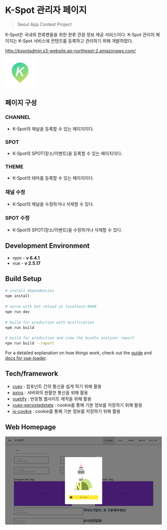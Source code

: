# K-Spot 관리자 페이지
> Seoul App Contest Project

K-Spot은 국내외 한류팬들을 위한 한류 관광 정보 제공 서비스이다. K-Spot 관리자 페이지는 K-Spot 서비스에 컨텐츠를 등록하고 관리하기 위해 개발하였다.

<http://kspotadmin.s3-website.ap-northeast-2.amazonaws.com/>

![K-Spot 아이콘](./static/kspot_favicon.png)


## 페이지 구성

### CHANNEL
* K-Spot의 채널을 등록할 수 있는 페이지이다.

### SPOT
* K-Spot의 SPOT(장소/이벤트)을 등록할 수 있는 페이지이다.

### THEME
* K-Spot의 테마를 등록할 수 있는 페이지이다.

### 채널 수정
* K-Spot의 채널을 수정하거나 삭제할 수 있다.

### SPOT 수정
* K-Spot의 SPOT(장소/이벤트)을 수정하거나 삭제할 수 있다.


## Development Environment
* npm - **v 6.4.1**
* vue - **v 2.5.17**


## Build Setup

``` bash
# install dependencies
npm install

# serve with hot reload at localhost:8080
npm run dev

# build for production with minification
npm run build

# build for production and view the bundle analyzer report
npm run build --report
```

For a detailed explanation on how things work, check out the [guide](http://vuejs-templates.github.io/webpack/) and [docs for vue-loader](http://vuejs.github.io/vue-loader).


## Tech/framework
- [vuex](https://vuex.vuejs.org/kr/) : 컴포넌트 간의 통신을 쉽게 하기 위해 활용
- [axios](https://www.npmjs.com/package/vue-axios) : 서버와의 원활한 통신을 위해 활용
- [vuetify](https://vuetifyjs.com/ko/) : 반응형 웹사이트 제작을 위해 활용
- [vuex-persistedstate](https://www.npmjs.com/package/vuex-persistedstate) : cookie를 통해 기본 정보를 저장하기 위해 활용
- [js-cookie](https://github.com/js-cookie/js-cookie) : cookie를 통해 기본 정보를 저장하기 위해 활용

## Web Homepage
![kspot 홈페이지](./static/kspot_webpage.png)
